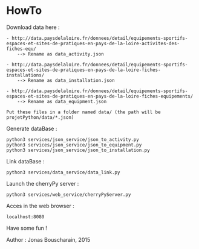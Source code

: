 # HowTo

Download data here :

	- http://data.paysdelaloire.fr/donnees/detail/equipements-sportifs-espaces-et-sites-de-pratiques-en-pays-de-la-loire-activites-des-fiches-equ/
		--> Rename as data_activity.json

	- http://data.paysdelaloire.fr/donnees/detail/equipements-sportifs-espaces-et-sites-de-pratiques-en-pays-de-la-loire-fiches-installations/
		--> Rename as data_installation.json

	- http://data.paysdelaloire.fr/donnees/detail/equipements-sportifs-espaces-et-sites-de-pratiques-en-pays-de-la-loire-fiches-equipements/
		--> Rename as data_equipment.json

	Put these files in a folder named data/ (the path will be projetPython/data/*.json)

Generate dataBase :

	python3 services/json_service/json_to_activity.py
	python3 services/json_service/json_to_equipment.py
	python3 services/json_service/json_to_installation.py


Link dataBase :

	python3 services/data_service/data_link.py


Launch the cherryPy server :

	python3 services/web_service/cherryPyServer.py


Acces in the web browser :

	localhost:8080


Have some fun !

Author : Jonas Bouscharain, 2015